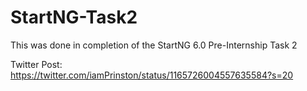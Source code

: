 # StartNG-Task2
This was done in completion of the StartNG 6.0 Pre-Internship Task 2 

Twitter Post: https://twitter.com/iamPrinston/status/1165726004557635584?s=20
